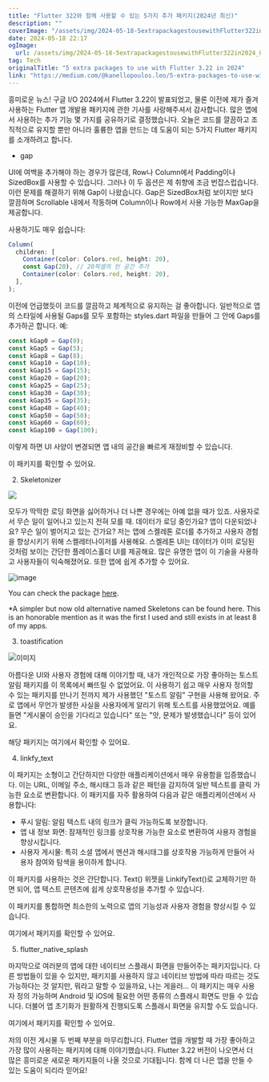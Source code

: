 ```yaml
---
title: "Flutter 322와 함께 사용할 수 있는 5가지 추가 패키지(2024년 최신)"
description: ""
coverImage: "/assets/img/2024-05-18-5extrapackagestousewithFlutter322in2024_0.png"
date: 2024-05-18 22:17
ogImage:
  url: /assets/img/2024-05-18-5extrapackagestousewithFlutter322in2024_0.png
tag: Tech
originalTitle: "5 extra packages to use with Flutter 3.22 in 2024"
link: "https://medium.com/@kanellopoulos.leo/5-extra-packages-to-use-with-flutter-3-22-in-2024-81a0d8afc78b"
---
```


흥미로운 뉴스! 구글 I/O 2024에서 Flutter 3.22이 발표되었고, 물론 이전에 제가 즐겨 사용하는 Flutter 앱 개발용 패키지에 관한 기사를 사랑해주셔서 감사합니다. 많은 앱에서 사용하는 추가 기능 몇 가지를 공유하기로 결정했습니다. 오늘은 코드를 깔끔하고 조직적으로 유지할 뿐만 아니라 훌륭한 앱을 만드는 데 도움이 되는 5가지 Flutter 패키지를 소개하려고 합니다.

- gap

UI에 여백을 추가해야 하는 경우가 많은데, Row나 Column에서 Padding이나 SizedBox를 사용할 수 있습니다. 그러나 이 두 옵션은 제 취향에 조금 번잡스럽습니다. 이런 문제를 해결하기 위해 Gap이 나왔습니다. Gap은 SizedBox처럼 보이지만 보다 깔끔하며 Scrollable 내에서 작동하며 Column이나 Row에서 사용 가능한 MaxGap을 제공합니다.

사용하기도 매우 쉽습니다:

<div class="content-ad"></div>

```js
Column(
  children: [
    Container(color: Colors.red, height: 20),
    const Gap(20), // 20픽셀의 빈 공간 추가
    Container(color: Colors.red, height: 20),
  ],
);
```

이전에 언급했듯이 코드를 깔끔하고 체계적으로 유지하는 걸 좋아합니다. 일반적으로 앱의 스타일에 사용될 Gaps를 모두 포함하는 styles.dart 파일을 만들어 그 안에 Gaps를 추가하곤 합니다. 예:

```js
const kGap0 = Gap(0);
const kGap5 = Gap(5);
const kGap8 = Gap(8);
const kGap10 = Gap(10);
const kGap15 = Gap(15);
const kGap20 = Gap(20);
const kGap25 = Gap(25);
const kGap30 = Gap(30);
const kGap35 = Gap(35);
const kGap40 = Gap(40);
const kGap50 = Gap(50);
const kGap60 = Gap(60);
const kGap100 = Gap(100);
```

이렇게 하면 UI 사양이 변경되면 앱 내의 공간을 빠르게 재정비할 수 있습니다.

<div class="content-ad"></div>

이 패키지를 확인할 수 있어요.

2. Skeletonizer

![](/assets/img/2024-05-18-5extrapackagestousewithFlutter322in2024_0.png)

모두가 딱딱한 로딩 화면을 싫어하거나 더 나쁜 경우에는 아예 없을 때가 있죠. 사용자로서 무슨 일이 일어나고 있는지 전혀 모를 때. 데이터가 로딩 중인가요? 앱이 다운되었나요? 무슨 일이 벌어지고 있는 건가요? 저는 앱에 스켈레톤 로더를 추가하고 사용자 경험을 향상시키기 위해 스켈레터나이저를 사용해요. 스켈레톤 UI는 데이터가 이미 로딩된 것처럼 보이는 간단한 플레이스홀더 UI를 제공해요. 많은 유명한 앱이 이 기술을 사용하고 사용자들이 익숙해졌어요. 또한 앱에 쉽게 추가할 수 있어요.

<div class="content-ad"></div>

![image](https://miro.medium.com/v2/resize:fit:776/0*SxYiRxewtRIFNa4e.gif)

You can check the package [here](link).

\*A simpler but now old alternative named Skeletons can be found here. This is an honorable mention as it was the first I used and still exists in at least 8 of my apps.

3. toastification

<div class="content-ad"></div>

![이미지](/assets/img/2024-05-18-5extrapackagestousewithFlutter322in2024_1.png)

아름다운 UI와 사용자 경험에 대해 이야기할 때, 내가 개인적으로 가장 좋아하는 토스트 알림 패키지를 이 목록에서 빠뜨릴 수 없었어요. 이 사용하기 쉽고 매우 사용자 정의할 수 있는 패키지를 만나기 전까지 제가 사용했던 "토스트 알림" 구현을 사용해 왔어요. 주로 앱에서 무언가 발생한 사실을 사용자에게 알리기 위해 토스트를 사용했었어요. 예를 들면 "게시물이 승인을 기다리고 있습니다" 또는 "앗, 문제가 발생했습니다" 등이 있어요.

해당 패키지는 여기에서 확인할 수 있어요.

4. linkfy_text

<div class="content-ad"></div>

이 패키지는 소형이고 간단하지만 다양한 애플리케이션에서 매우 유용함을 입증했습니다. 이는 URL, 이메일 주소, 해시태그 등과 같은 패턴을 감지하여 일반 텍스트를 클릭 가능한 요소로 변환합니다. 이 패키지를 자주 활용하여 다음과 같은 애플리케이션에서 사용합니다:

- 푸시 알림: 알림 텍스트 내의 링크가 클릭 가능하도록 보장합니다.
- 앱 내 정보 화면: 잠재적인 링크를 상호작용 가능한 요소로 변환하여 사용자 경험을 향상시킵니다.
- 사용자 게시물: 특히 소셜 앱에서 멘션과 해시태그를 상호작용 가능하게 만들어 사용자 참여와 탐색을 용이하게 합니다.

이 패키지를 사용하는 것은 간단합니다. Text() 위젯을 LinkifyText()로 교체하기만 하면 되어, 앱 텍스트 콘텐츠에 쉽게 상호작용성을 추가할 수 있습니다.

이 패키지를 통합하면 최소한의 노력으로 앱의 기능성과 사용자 경험을 향상시킬 수 있습니다.

<div class="content-ad"></div>

여기에서 패키지를 확인할 수 있어요.

5. flutter_native_splash

마지막으로 여러분의 앱에 대한 네이티브 스플래시 화면을 만들어주는 패키지입니다. 다른 방법들이 있을 수 있지만, 패키지를 사용하지 않고 네이티브 방법에 따라 따르는 것도 가능하다는 것 알지만, 뭐라고 말할 수 있을까요, 나는 게을러... 이 패키지는 매우 사용자 정의 가능하며 Android 및 iOS에 필요한 어떤 종류의 스플래시 화면도 만들 수 있습니다. 더불어 앱 초기화가 원활하게 진행되도록 스플래시 화면을 유지할 수도 있습니다.

여기에서 패키지를 확인할 수 있어요.

<div class="content-ad"></div>

저의 이전 게시물 두 번째 부분을 마무리합니다. Flutter 앱을 개발할 때 가장 좋아하고 가장 많이 사용하는 패키지에 대해 이야기했습니다. Flutter 3.22 버전이 나오면서 더 많은 흥미로운 새로운 패키지들이 나올 것으로 기대됩니다. 함께 더 나은 앱을 만들 수 있는 도움이 되리라 믿어요!
